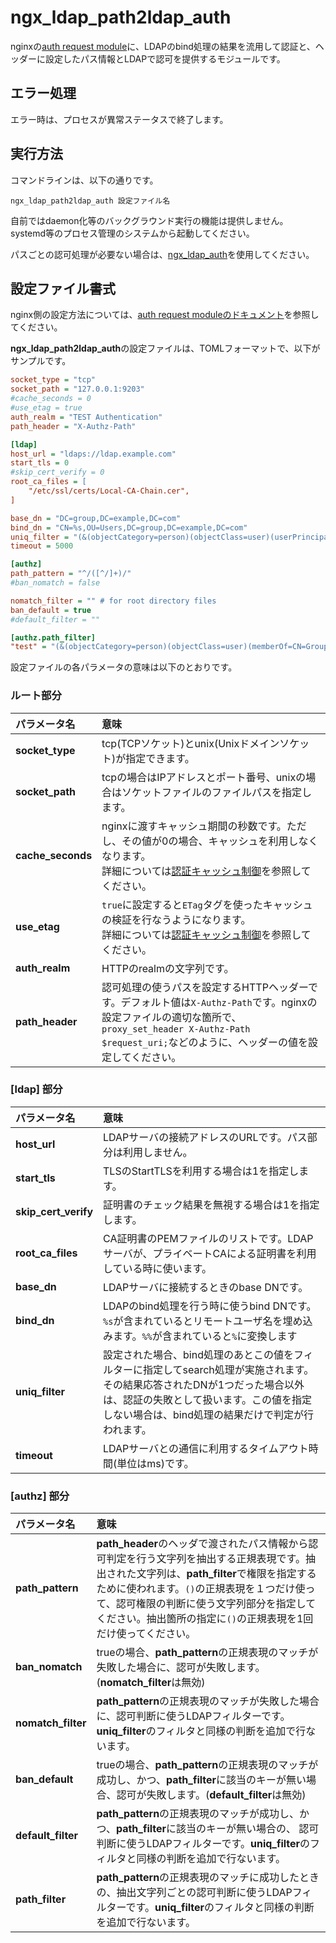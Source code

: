 # ngx\_ldap\_path2ldap\_auth

nginxの[auth request module](http://nginx.org/en/docs/http/ngx_http_auth_request_module.html)に、LDAPのbind処理の結果を流用して認証と、ヘッダーに設定したパス情報とLDAPで認可を提供するモジュールです。

## エラー処理

エラー時は、プロセスが異常ステータスで終了します。 

## 実行方法

コマンドラインは、以下の通りです。

```
ngx_ldap_path2ldap_auth 設定ファイル名
```

自前ではdaemon化等のバックグラウンド実行の機能は提供しません。  
systemd等のプロセス管理のシステムから起動してください。

パスごとの認可処理が必要ない場合は、[ngx\_ldap\_auth](ngx_ldap_auth.md)を使用してください。

## 設定ファイル書式

nginx側の設定方法については、[auth request moduleのドキュメント](http://nginx.org/en/docs/http/ngx_http_auth_request_module.html)を参照してください。

**ngx\_ldap\_path2ldap\_auth**の設定ファイルは、TOMLフォーマットで、以下がサンプルです。

```ini
socket_type = "tcp"
socket_path = "127.0.0.1:9203"
#cache_seconds = 0
#use_etag = true
auth_realm = "TEST Authentication"
path_header = "X-Authz-Path"

[ldap]
host_url = "ldaps://ldap.example.com"
start_tls = 0
#skip_cert_verify = 0
root_ca_files = [
	"/etc/ssl/certs/Local-CA-Chain.cer",
]

base_dn = "DC=group,DC=example,DC=com"
bind_dn = "CN=%s,OU=Users,DC=group,DC=example,DC=com"
uniq_filter = "(&(objectCategory=person)(objectClass=user)(userPrincipalName=%s@example.com))"
timeout = 5000

[authz]
path_pattern = "^/([^/]+)/"
#ban_nomatch = false

nomatch_filter = "" # for root directory files
ban_default = true
#default_filter = ""

[authz.path_filter]
"test" = "(&(objectCategory=person)(objectClass=user)(memberOf=CN=Group1,DC=example,DC=com)(userPrincipalName=%s@example.com))"
```

設定ファイルの各パラメータの意味は以下のとおりです。

### ルート部分

| パラメータ名 | 意味 |
| :--- | :--- |
| **socket\_type** | tcp(TCPソケット)とunix(Unixドメインソケット)が指定できます。 |
| **socket\_path** | tcpの場合はIPアドレスとポート番号、unixの場合はソケットファイルのファイルパスを指定します。 |
| **cache\_seconds** | nginxに渡すキャッシュ期間の秒数です。ただし、その値が0の場合、キャッシュを利用しなくなります。<br>詳細については[認証キャッシュ制御](proxy_cache.md)を参照してください。 |
| **use_etag** | `true`に設定すると`ETag`タグを使ったキャッシュの検証を行なうようになります。<br>詳細については[認証キャッシュ制御](proxy_cache.md)を参照してください。 |
| **auth\_realm** | HTTPのrealmの文字列です。 |
| **path\_header** | 認可処理の使うパスを設定するHTTPヘッダーです。デフォルト値は`X-Authz-Path`です。nginxの設定ファイルの適切な箇所で、`proxy_set_header X-Authz-Path $request_uri;`などのように、ヘッダーの値を設定してください。 |

### **\[ldap\]** 部分

| パラメータ名 | 意味 |
| :--- | :--- |
| **host\_url** | LDAPサーバの接続アドレスのURLです。パス部  分は利用しません。 |
| **start\_tls** | TLSのStartTLSを利用する場合は1を指定します。 |
| **skip\_cert\_verify** | 証明書のチェック結果を無視する場合は1を指定します。 |
| **root\_ca\_files** | CA証明書のPEMファイルのリストです。LDAPサーバが、プライベートCAによる証明書を利用している時に使います。 |
| **base\_dn** | LDAPサーバに接続するときのbase DNです。 |
| **bind\_dn** | LDAPのbind処理を行う時に使うbind DNです。`%s`が含まれているとリモートユーザ名を埋め込みます。`%%`が含まれていると`%`に変換します |
| **uniq\_filter** | 設定された場合、bind処理のあとこの値をフィルターに指定してsearch処理が実施されます。その結果応答されたDNが1つだった場合以外は、認証の失敗として扱います。この値を指定しない場合は、bind処理の結果だけで判定が行われます。 |
| **timeout** | LDAPサーバとの通信に利用するタイムアウト時間(単位はms)です。 |

### **\[authz\]** 部分

| パラメータ名 | 意味 |
| :--- | :--- |
| **path\_pattern** | **path_header**のヘッダで渡されたパス情報から認可判定を行う文字列を抽出する正規表現です。抽出された文字列は、**path\_filter**で権限を指定するために使われます。`()`の正規表現を１つだけ使って、認可権限の判断に使う文字列部分を指定してください。抽出箇所の指定に`()`の正規表現を1回だけ使ってください。 |
| **ban\_nomatch** | trueの場合、**path\_pattern**の正規表現のマッチが失敗した場合に、認可が失敗します。(**nomatch\_filter**は無効) |
| **nomatch\_filter** | **path\_pattern**の正規表現のマッチが失敗した場合に、認可判断に使うLDAPフィルターです。**uniq\_filter**のフィルタと同様の判断を追加で行ないます。 |
| **ban\_default** | trueの場合、**path\_pattern**の正規表現のマッチが成功し、かつ、**path\_filter**に該当のキーが無い場合、認可が失敗します。(**default\_filter**は無効) |
| **default\_filter** | **path\_pattern**の正規表現のマッチが成功し、かつ、**path\_filter**に該当のキーが無い場合の、 認可判断に使うLDAPフィルターです。**uniq\_filter**のフィルタと同様の判断を追加で行ないます。 |
| **path\_filter** | **path\_pattern**の正規表現のマッチに成功したときの、抽出文字列ごとの認可判断に使うLDAPフィルターです。**uniq\_filter**のフィルタと同様の判断を追加で行ないます。 |
